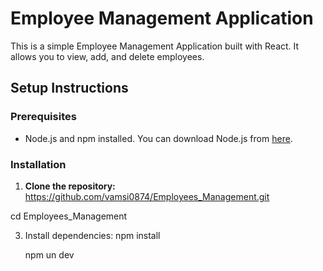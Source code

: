 # Employee Management Application

This is a simple Employee Management Application built with React. It allows you to view, add, and delete employees.

## Setup Instructions

### Prerequisites

- Node.js and npm installed. You can download Node.js from [here](https://nodejs.org/).

### Installation

1. **Clone the repository:**
  https://github.com/vamsi0874/Employees_Management.git

  cd Employees_Management

3. Install dependencies:
   npm install

   npm un dev
